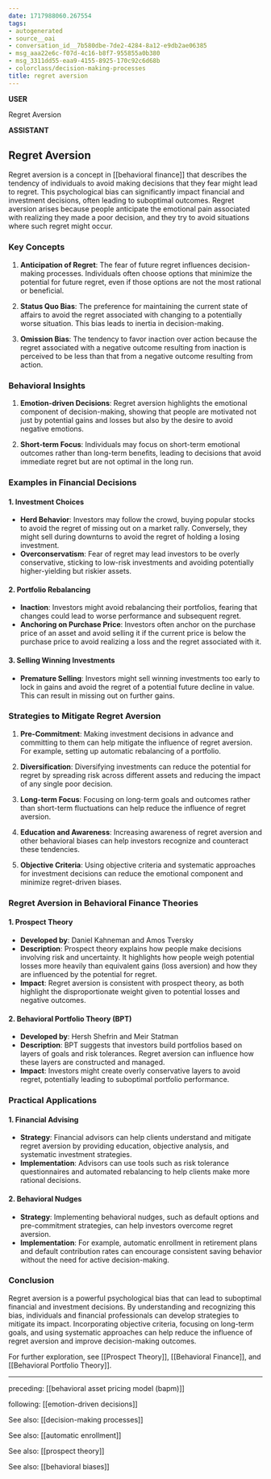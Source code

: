 ```yaml
---
date: 1717988060.267554
tags:
- autogenerated
- source__oai
- conversation_id__7b580dbe-7de2-4284-8a12-e9db2ae06385
- msg_aaa22e6c-f07d-4c16-b8f7-955855a0b380
- msg_3311dd55-eaa9-4155-8925-170c92c6d68b
- colorclass/decision-making-processes
title: regret aversion
---
```


**USER**

Regret Aversion


**ASSISTANT**

## Regret Aversion

Regret aversion is a concept in [[behavioral finance]] that describes the tendency of individuals to avoid making decisions that they fear might lead to regret. This psychological bias can significantly impact financial and investment decisions, often leading to suboptimal outcomes. Regret aversion arises because people anticipate the emotional pain associated with realizing they made a poor decision, and they try to avoid situations where such regret might occur.

### Key Concepts

1. **Anticipation of Regret**: The fear of future regret influences decision-making processes. Individuals often choose options that minimize the potential for future regret, even if those options are not the most rational or beneficial.

2. **Status Quo Bias**: The preference for maintaining the current state of affairs to avoid the regret associated with changing to a potentially worse situation. This bias leads to inertia in decision-making.

3. **Omission Bias**: The tendency to favor inaction over action because the regret associated with a negative outcome resulting from inaction is perceived to be less than that from a negative outcome resulting from action.

### Behavioral Insights

1. **Emotion-driven Decisions**: Regret aversion highlights the emotional component of decision-making, showing that people are motivated not just by potential gains and losses but also by the desire to avoid negative emotions.

2. **Short-term Focus**: Individuals may focus on short-term emotional outcomes rather than long-term benefits, leading to decisions that avoid immediate regret but are not optimal in the long run.

### Examples in Financial Decisions

#### 1. **Investment Choices**

- **Herd Behavior**: Investors may follow the crowd, buying popular stocks to avoid the regret of missing out on a market rally. Conversely, they might sell during downturns to avoid the regret of holding a losing investment.
- **Overconservatism**: Fear of regret may lead investors to be overly conservative, sticking to low-risk investments and avoiding potentially higher-yielding but riskier assets.

#### 2. **Portfolio Rebalancing**

- **Inaction**: Investors might avoid rebalancing their portfolios, fearing that changes could lead to worse performance and subsequent regret.
- **Anchoring on Purchase Price**: Investors often anchor on the purchase price of an asset and avoid selling it if the current price is below the purchase price to avoid realizing a loss and the regret associated with it.

#### 3. **Selling Winning Investments**

- **Premature Selling**: Investors might sell winning investments too early to lock in gains and avoid the regret of a potential future decline in value. This can result in missing out on further gains.

### Strategies to Mitigate Regret Aversion

1. **Pre-Commitment**: Making investment decisions in advance and committing to them can help mitigate the influence of regret aversion. For example, setting up automatic rebalancing of a portfolio.

2. **Diversification**: Diversifying investments can reduce the potential for regret by spreading risk across different assets and reducing the impact of any single poor decision.

3. **Long-term Focus**: Focusing on long-term goals and outcomes rather than short-term fluctuations can help reduce the influence of regret aversion.

4. **Education and Awareness**: Increasing awareness of regret aversion and other behavioral biases can help investors recognize and counteract these tendencies.

5. **Objective Criteria**: Using objective criteria and systematic approaches for investment decisions can reduce the emotional component and minimize regret-driven biases.

### Regret Aversion in Behavioral Finance Theories

#### 1. **Prospect Theory**

- **Developed by**: Daniel Kahneman and Amos Tversky
- **Description**: Prospect theory explains how people make decisions involving risk and uncertainty. It highlights how people weigh potential losses more heavily than equivalent gains (loss aversion) and how they are influenced by the potential for regret.
- **Impact**: Regret aversion is consistent with prospect theory, as both highlight the disproportionate weight given to potential losses and negative outcomes.

#### 2. **Behavioral Portfolio Theory (BPT)**

- **Developed by**: Hersh Shefrin and Meir Statman
- **Description**: BPT suggests that investors build portfolios based on layers of goals and risk tolerances. Regret aversion can influence how these layers are constructed and managed.
- **Impact**: Investors might create overly conservative layers to avoid regret, potentially leading to suboptimal portfolio performance.

### Practical Applications

#### 1. **Financial Advising**

- **Strategy**: Financial advisors can help clients understand and mitigate regret aversion by providing education, objective analysis, and systematic investment strategies.
- **Implementation**: Advisors can use tools such as risk tolerance questionnaires and automated rebalancing to help clients make more rational decisions.

#### 2. **Behavioral Nudges**

- **Strategy**: Implementing behavioral nudges, such as default options and pre-commitment strategies, can help investors overcome regret aversion.
- **Implementation**: For example, automatic enrollment in retirement plans and default contribution rates can encourage consistent saving behavior without the need for active decision-making.

### Conclusion

Regret aversion is a powerful psychological bias that can lead to suboptimal financial and investment decisions. By understanding and recognizing this bias, individuals and financial professionals can develop strategies to mitigate its impact. Incorporating objective criteria, focusing on long-term goals, and using systematic approaches can help reduce the influence of regret aversion and improve decision-making outcomes.

For further exploration, see [[Prospect Theory]], [[Behavioral Finance]], and [[Behavioral Portfolio Theory]].


---

preceding: [[behavioral asset pricing model (bapm)]]  


following: [[emotion-driven decisions]]

See also: [[decision-making processes]]


See also: [[automatic enrollment]]


See also: [[prospect theory]]


See also: [[behavioral biases]]